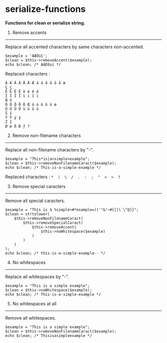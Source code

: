 serialize-functions
===================

**Functions for clean or serialize string.**

1. Remove accents
-----------------

Replace all accented characters by same characters non-accented.

    $example = 'ÀÆÕùî';
    $clean = $this->removeAccent($example);
    echo $clean; /* AAEOui */

Replaced characters : 

    À Á Â Ã Ä Å Æ à á â ã ä å æ
    Ç ç
    È É Ê Ë è é ê ë
    Ì Í Î Ï ì í î ï
    Ñ ñ
    Ò Ó Ô Õ Ö Œ ò ó ô õ ö œ
    Ù Ú Û Ü ù ú û ü
    Š š
    Ý Ÿ ý ÿ
    Ž ž
    Ø ø ß Ð ƒ ?

2. Remove non-filename characters
---------------------------------

Replace all non-filename characters by "-".

    $example = "This*is|a<simple>example";
    $clean = $this->removeNonFilenameCaract($example);
    echo $clean; /* This-is-a-simple-example */

Replaced characters : `*  |  \  /  .  :  ;  "  <  >  ?`

3. Remove special caracters
---------------------------

Remove all special caracters.

    $example = "Thìs ïs à %simplé¤#*example=)('"&²~#{[|\`\^@]}";
    $clean = strtolower(
        $this->removeNonFilenameCaract(
            $this->removeSpecialCaract(
                $this->removeAccent(
                    $this->noWhitespace($example)
                )
            )
        )
    );
    echo $clean; /* this-is-a-simple-example-- */

4. No whitespaces
-----------------

Replace all whitespaces by "-".

    $example = "This is a simple example";
    $clean = $this->noWhitespace($example);
    echo $clean; /* This-is-a-simple-example */

5. No whitespaces at all
------------------------

Remove all whitespaces.

    $example = "This is a simple example";
    $clean = $this->removeNonFilenameCaract($example);
    echo $clean; /* Thisisasimpleexample */

